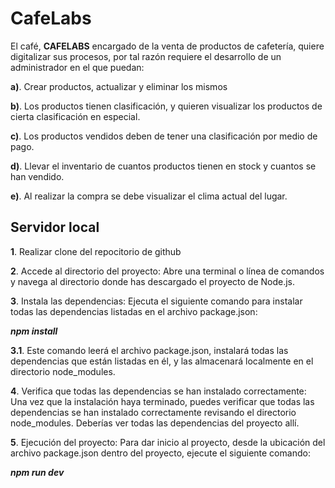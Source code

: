 # CafeLabs

El café, **CAFELABS** encargado de la venta de productos de cafetería,
quiere digitalizar sus procesos, por tal razón requiere el desarrollo
de un administrador en el que puedan:


**a)**. Crear productos, actualizar y eliminar los mismos


**b)**. Los productos tienen clasificación, y quieren visualizar los
productos de cierta clasificación en especial.


**c)**. Los productos vendidos deben de tener una clasificación por medio
de pago.


**d)**. Llevar el inventario de cuantos productos tienen en stock y
cuantos se han vendido.


**e)**. Al realizar la compra se debe visualizar el clima actual del
lugar.


## Servidor local

**1**. Realizar clone del repocitorio de github


**2**. Accede al directorio del proyecto: Abre una terminal o línea de comandos y navega al directorio donde has descargado el proyecto de Node.js.

**3**. Instala las dependencias: Ejecuta el siguiente comando para instalar todas las dependencias listadas en el archivo package.json:

_**npm install**_

**3.1**. Este comando leerá el archivo package.json, instalará todas las dependencias que están listadas en él, y las almacenará localmente en el directorio node_modules.

**4**. Verifica que todas las dependencias se han instalado correctamente: Una vez que la instalación haya terminado, puedes verificar que todas las dependencias se han instalado correctamente revisando el directorio node_modules. Deberías ver todas las dependencias del proyecto allí.

**5**. Ejecución del proyecto: Para dar inicio al proyecto, desde la ubicación del archivo package.json dentro del proyecto, ejecute el siguiente comando:


**_npm run dev_**